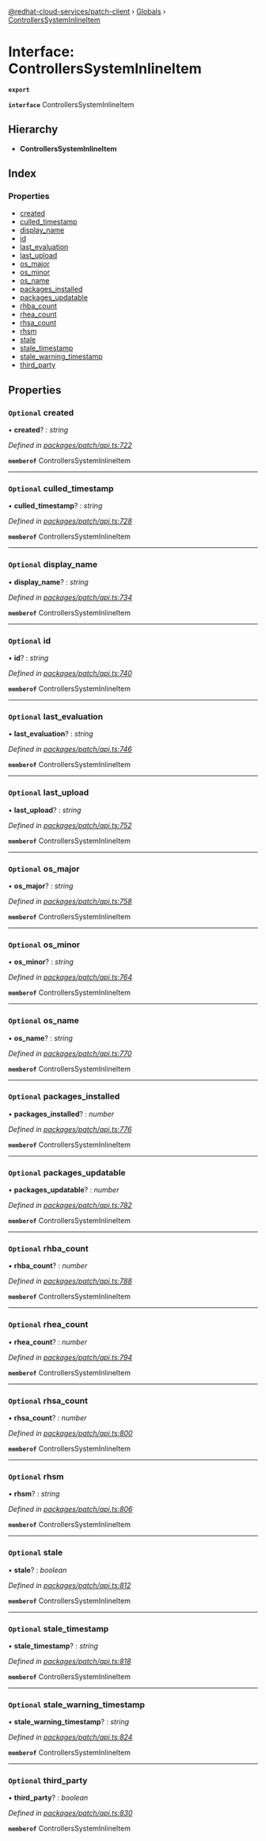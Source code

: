 [@redhat-cloud-services/patch-client](../README.md) › [Globals](../globals.md) › [ControllersSystemInlineItem](controllerssysteminlineitem.md)

# Interface: ControllersSystemInlineItem

**`export`** 

**`interface`** ControllersSystemInlineItem

## Hierarchy

* **ControllersSystemInlineItem**

## Index

### Properties

* [created](controllerssysteminlineitem.md#optional-created)
* [culled_timestamp](controllerssysteminlineitem.md#optional-culled_timestamp)
* [display_name](controllerssysteminlineitem.md#optional-display_name)
* [id](controllerssysteminlineitem.md#optional-id)
* [last_evaluation](controllerssysteminlineitem.md#optional-last_evaluation)
* [last_upload](controllerssysteminlineitem.md#optional-last_upload)
* [os_major](controllerssysteminlineitem.md#optional-os_major)
* [os_minor](controllerssysteminlineitem.md#optional-os_minor)
* [os_name](controllerssysteminlineitem.md#optional-os_name)
* [packages_installed](controllerssysteminlineitem.md#optional-packages_installed)
* [packages_updatable](controllerssysteminlineitem.md#optional-packages_updatable)
* [rhba_count](controllerssysteminlineitem.md#optional-rhba_count)
* [rhea_count](controllerssysteminlineitem.md#optional-rhea_count)
* [rhsa_count](controllerssysteminlineitem.md#optional-rhsa_count)
* [rhsm](controllerssysteminlineitem.md#optional-rhsm)
* [stale](controllerssysteminlineitem.md#optional-stale)
* [stale_timestamp](controllerssysteminlineitem.md#optional-stale_timestamp)
* [stale_warning_timestamp](controllerssysteminlineitem.md#optional-stale_warning_timestamp)
* [third_party](controllerssysteminlineitem.md#optional-third_party)

## Properties

### `Optional` created

• **created**? : *string*

*Defined in [packages/patch/api.ts:722](https://github.com/RedHatInsights/javascript-clients/blob/646862f/packages/patch/api.ts#L722)*

**`memberof`** ControllersSystemInlineItem

___

### `Optional` culled_timestamp

• **culled_timestamp**? : *string*

*Defined in [packages/patch/api.ts:728](https://github.com/RedHatInsights/javascript-clients/blob/646862f/packages/patch/api.ts#L728)*

**`memberof`** ControllersSystemInlineItem

___

### `Optional` display_name

• **display_name**? : *string*

*Defined in [packages/patch/api.ts:734](https://github.com/RedHatInsights/javascript-clients/blob/646862f/packages/patch/api.ts#L734)*

**`memberof`** ControllersSystemInlineItem

___

### `Optional` id

• **id**? : *string*

*Defined in [packages/patch/api.ts:740](https://github.com/RedHatInsights/javascript-clients/blob/646862f/packages/patch/api.ts#L740)*

**`memberof`** ControllersSystemInlineItem

___

### `Optional` last_evaluation

• **last_evaluation**? : *string*

*Defined in [packages/patch/api.ts:746](https://github.com/RedHatInsights/javascript-clients/blob/646862f/packages/patch/api.ts#L746)*

**`memberof`** ControllersSystemInlineItem

___

### `Optional` last_upload

• **last_upload**? : *string*

*Defined in [packages/patch/api.ts:752](https://github.com/RedHatInsights/javascript-clients/blob/646862f/packages/patch/api.ts#L752)*

**`memberof`** ControllersSystemInlineItem

___

### `Optional` os_major

• **os_major**? : *string*

*Defined in [packages/patch/api.ts:758](https://github.com/RedHatInsights/javascript-clients/blob/646862f/packages/patch/api.ts#L758)*

**`memberof`** ControllersSystemInlineItem

___

### `Optional` os_minor

• **os_minor**? : *string*

*Defined in [packages/patch/api.ts:764](https://github.com/RedHatInsights/javascript-clients/blob/646862f/packages/patch/api.ts#L764)*

**`memberof`** ControllersSystemInlineItem

___

### `Optional` os_name

• **os_name**? : *string*

*Defined in [packages/patch/api.ts:770](https://github.com/RedHatInsights/javascript-clients/blob/646862f/packages/patch/api.ts#L770)*

**`memberof`** ControllersSystemInlineItem

___

### `Optional` packages_installed

• **packages_installed**? : *number*

*Defined in [packages/patch/api.ts:776](https://github.com/RedHatInsights/javascript-clients/blob/646862f/packages/patch/api.ts#L776)*

**`memberof`** ControllersSystemInlineItem

___

### `Optional` packages_updatable

• **packages_updatable**? : *number*

*Defined in [packages/patch/api.ts:782](https://github.com/RedHatInsights/javascript-clients/blob/646862f/packages/patch/api.ts#L782)*

**`memberof`** ControllersSystemInlineItem

___

### `Optional` rhba_count

• **rhba_count**? : *number*

*Defined in [packages/patch/api.ts:788](https://github.com/RedHatInsights/javascript-clients/blob/646862f/packages/patch/api.ts#L788)*

**`memberof`** ControllersSystemInlineItem

___

### `Optional` rhea_count

• **rhea_count**? : *number*

*Defined in [packages/patch/api.ts:794](https://github.com/RedHatInsights/javascript-clients/blob/646862f/packages/patch/api.ts#L794)*

**`memberof`** ControllersSystemInlineItem

___

### `Optional` rhsa_count

• **rhsa_count**? : *number*

*Defined in [packages/patch/api.ts:800](https://github.com/RedHatInsights/javascript-clients/blob/646862f/packages/patch/api.ts#L800)*

**`memberof`** ControllersSystemInlineItem

___

### `Optional` rhsm

• **rhsm**? : *string*

*Defined in [packages/patch/api.ts:806](https://github.com/RedHatInsights/javascript-clients/blob/646862f/packages/patch/api.ts#L806)*

**`memberof`** ControllersSystemInlineItem

___

### `Optional` stale

• **stale**? : *boolean*

*Defined in [packages/patch/api.ts:812](https://github.com/RedHatInsights/javascript-clients/blob/646862f/packages/patch/api.ts#L812)*

**`memberof`** ControllersSystemInlineItem

___

### `Optional` stale_timestamp

• **stale_timestamp**? : *string*

*Defined in [packages/patch/api.ts:818](https://github.com/RedHatInsights/javascript-clients/blob/646862f/packages/patch/api.ts#L818)*

**`memberof`** ControllersSystemInlineItem

___

### `Optional` stale_warning_timestamp

• **stale_warning_timestamp**? : *string*

*Defined in [packages/patch/api.ts:824](https://github.com/RedHatInsights/javascript-clients/blob/646862f/packages/patch/api.ts#L824)*

**`memberof`** ControllersSystemInlineItem

___

### `Optional` third_party

• **third_party**? : *boolean*

*Defined in [packages/patch/api.ts:830](https://github.com/RedHatInsights/javascript-clients/blob/646862f/packages/patch/api.ts#L830)*

**`memberof`** ControllersSystemInlineItem
